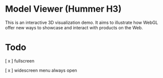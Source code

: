# Model Viewer (Hummer H3)
This is an interactive 3D visualization demo. It aims to illustrate how WebGL offer new ways to showcase and interact with products on the Web.

# Todo
[ x ] fullscreen

[ x ] widescreen menu always open
